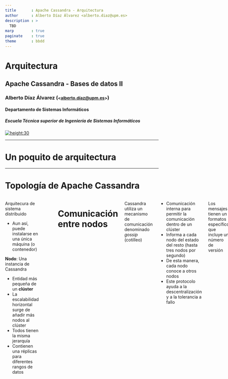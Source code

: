 ```yaml
---
title       : Apache Cassandra - Arquitectura
author      : Alberto Díaz Álvarez <alberto.diaz@upm.es>
description : >
  TBD
marp        : true
paginate    : true
theme       : bbdd
---
```


<!-- _class: titlepage -->

# Arquitectura

## Apache Cassandra - Bases de datos II

### Alberto Díaz Álvarez (<small><alberto.díaz@upm.es></small>)

#### Departamento de Sistemas Informáticos

##### Escuela Técnica superior de Ingeniería de Sistemas Informáticos

[![height:30](https://img.shields.io/badge/License-CC%20BY--NC--SA%204.0-informational.svg)](https://creativecommons.org/licenses/by-nc-sa/4.0/)

---

# Un poquito de arquitectura<!-- _class: section -->

---

# Topología de Apache Cassandra

<div class="columns">
<div>

Arquitecura de sistema distribuido

- Aun así, puede instalarse en una única máquina (o contenedor)

**Nodo**: Una instancia de Cassandra

- Entidad más pequeña de un **clúster**
- La escalabilidad horizontal surge de añadir más nodos al clúster
- Todos tienen la misma jerarquía
- Contienen una réplicas para diferentes rangos de datos

</div>
<div class="column">

<center><img src="./images/t4/nodes-cluster.png" /></center>

</div>

---

# Comunicación entre nodos

Cassandra utiliza un mecanismo de comunicación denominado _gossip_  (cotilleo)

- Comunicación interna para permitir la comunicación dentro de un clúster
- Informa a cada nodo del estado del resto (hasta tres nodos por segundo)
- De esta manera, cada nodo conoce a otros nodos
- Este protocolo ayuda a la descentralización y a la tolerancia a fallo

Los mensajes tienen un formatos específico que incluye un número de versión

- La comunicación es muy eficiente
- Permite que cada nodo construya rápidamente una visión general del clúster
  - Nodos caídos, qué tokens se asignan a cada nodo, etcétera

---

# Componentes de un nodo (I)

Algunos de los componentes más importantes de un nodo son los siguientes:

- **Memtable**: Estructura **en memoria** donde se almacenan las escrituras
  - Suele haber una por "tabla" (es un concepto similar al relacional)
  - Eventualmente se vuelcan a disco pasando a ser SSTables
- **SSTable**: Archivo **inmutable** utilizado para la persistencia de datos en disco
  - Según se van volcando a disco, se van compactando en una sola
  - Cada una se compone de varios archivos, algunos de los cuales son:
    - `Data.db`: Los datos reales
    - `Index.db`: El índice de los datos
- **CommitLog**: Archivo de registro de los cambios en un nodo
  - Toda escritura en una Memtable pasa antes por el CommitLog

---

# Más allá del despliegue local

Un clúster de Cassandra puede ser un despliegue en un mismo centro de datos

- En una máquina o en varias máquinas repartidas a lo largo de la misma red

Sin embargo, soporta el despliegue en múltiples centros de datos

- A efectos del sistema cliente, siempre se ve una única instancia de Cassandra
- Internamente, Cassandra se encarga de la replicación de datos entre CDC
- Y de la comunicación entre nodos, independientemente de su localización

---

# Modelo de datos<!-- _class: section -->

---

# Replicación de datos<!-- _class: section -->

---

# Operaciones de lectura/escritura<!-- _class: section -->

---

# Proceso de escritura a nivel de nodo

Cassandra procesa los datos en varias etapas durante la escritura:

1. Registro de la operación en el `CommitLog`
1. Escritura de datos en la `Memtable`
1. Descarga de datos de la `Memtable` a las `SSTables`

<center><img style="width:70%" src="images/t4/escritura-en-nodo.png" width="80%"></center>

---

# Proceso de lectura a nivel de nodo

La lectura en Apache Cassandra es más compleja que la escritura

<center><img src="images/t4/lectura-de-nodo.png" width="80%"></center><!-- TODO: Rehacer este dibujo -->

---

# Proceso de escritura a nivel de nodo (II)

- Los datos en disco pueden estar fragmentados en varias SSTables
- Necesita consolidar los datos existentes en Memtables y SSTables
- La lectura necesita identificar la SSTable que más probablemente contenga información sobre las particiones que estamos consultando
- Esta selección se realiza mediante la información del `BloomFilter`.

---

# Proceso de escritura a nivel de nodo (y III)

Los pasos para la lectura son los siguientes:

1. Comprobación de la `Memtable`
1. Comprobación del `BloomFilter`
1. Comprobación en caché de claves de partición (si está activa)
1. Si la partición no está en la caché, se comprueba el resumen (*summary*) de la partición
1. Se accede al índice de la partición
1. Se localizan los datos en el disco
1. Se obtienen los datos de la `SSTable`
1. Antes de devolverlos, los datos se consolidan a partir de la `Memtable` y la `SSTable`

Vamos, que es un proceso algo largo y tedioso

---

# Compresión de datos<!-- _class: section -->

---

# Consistencia de datos ajustable<!-- _class: section -->

---

# _Gossip Protocol_<!-- _class: section -->

---

# Detección de fallos<!-- _class: section -->

---

# HintedHandoffs<!-- _class: section -->

---

# Filtros de Bloom<!-- _class: section -->

---

# Gracias<!-- _class: section -->

